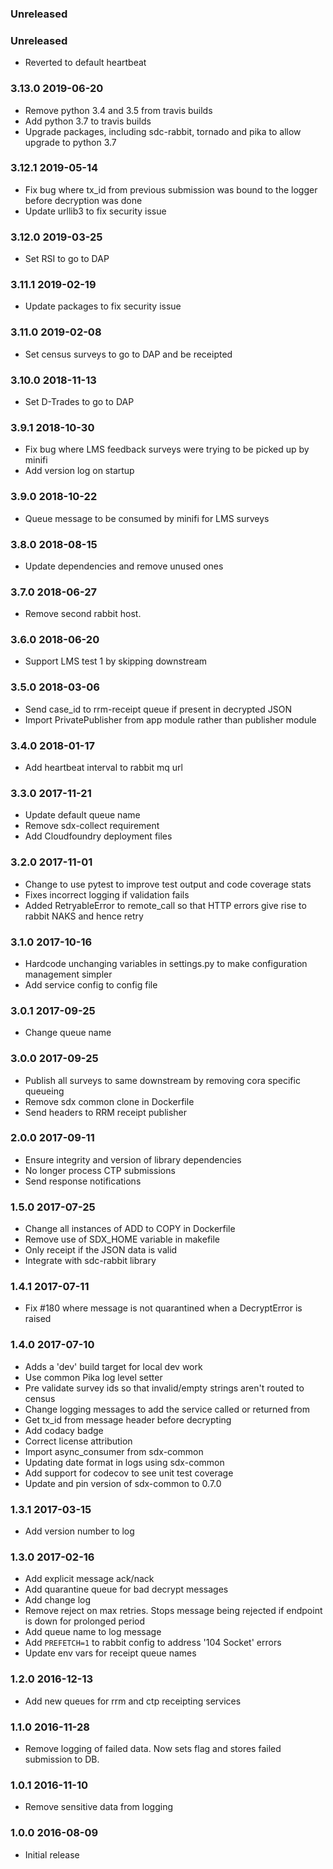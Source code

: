 ### Unreleased
### Unreleased 
  - Reverted to default heartbeat

### 3.13.0 2019-06-20
  - Remove python 3.4 and 3.5 from travis builds
  - Add python 3.7 to travis builds
  - Upgrade packages, including sdc-rabbit, tornado and pika to allow upgrade to python 3.7

### 3.12.1 2019-05-14
  - Fix bug where tx_id from previous submission was bound to the logger before decryption was done
  - Update urllib3 to fix security issue

### 3.12.0 2019-03-25
  - Set RSI to go to DAP

### 3.11.1 2019-02-19
  - Update packages to fix security issue

### 3.11.0 2019-02-08
  - Set census surveys to go to DAP and be receipted

### 3.10.0 2018-11-13
  - Set D-Trades to go to DAP

### 3.9.1 2018-10-30
  - Fix bug where LMS feedback surveys were trying to be picked up by minifi
  - Add version log on startup

### 3.9.0 2018-10-22
  - Queue message to be consumed by minifi for LMS surveys

### 3.8.0 2018-08-15
  - Update dependencies and remove unused ones
  
### 3.7.0 2018-06-27
  - Remove second rabbit host.

### 3.6.0 2018-06-20
  - Support LMS test 1 by skipping downstream

### 3.5.0 2018-03-06
  - Send case_id to rrm-receipt queue if present in decrypted JSON
  - Import PrivatePublisher from app module rather than publisher module

### 3.4.0 2018-01-17
  - Add heartbeat interval to rabbit mq url

### 3.3.0 2017-11-21
  - Update default queue name
  - Remove sdx-collect requirement
  - Add Cloudfoundry deployment files

### 3.2.0 2017-11-01
  - Change to use pytest to improve test output and code coverage stats
  - Fixes incorrect logging if validation fails
  - Added RetryableError to remote_call so that HTTP errors give rise to rabbit NAKS and hence retry

### 3.1.0 2017-10-16
  - Hardcode unchanging variables in settings.py to make configuration management simpler
  - Add service config to config file

### 3.0.1 2017-09-25
  - Change queue name

### 3.0.0 2017-09-25
  - Publish all surveys to same downstream by removing cora specific queueing
  - Remove sdx common clone in Dockerfile
  - Send headers to RRM receipt publisher

### 2.0.0 2017-09-11
  - Ensure integrity and version of library dependencies
  - No longer process CTP submissions
  - Send response notifications

### 1.5.0 2017-07-25
  - Change all instances of ADD to COPY in Dockerfile
  - Remove use of SDX_HOME variable in makefile
  - Only receipt if the JSON data is valid
  - Integrate with sdc-rabbit library

### 1.4.1 2017-07-11
  - Fix #180 where message is not quarantined when a DecryptError is raised

### 1.4.0 2017-07-10
  - Adds a 'dev' build target for local dev work
  - Use common Pika log level setter
  - Pre validate survey ids so that invalid/empty strings aren't routed to census
  - Change logging messages to add the service called or returned from
  - Get tx_id from message header before decrypting
  - Add codacy badge
  - Correct license attribution
  - Import async_consumer from sdx-common
  - Updating date format in logs using sdx-common
  - Add support for codecov to see unit test coverage
  - Update and pin version of sdx-common to 0.7.0

### 1.3.1 2017-03-15
  - Add version number to log

### 1.3.0 2017-02-16
  - Add explicit message ack/nack
  - Add quarantine queue for bad decrypt messages
  - Add change log
  - Remove reject on max retries. Stops message being rejected if endpoint is down for prolonged period
  - Add queue name to log message
  - Add `PREFETCH=1` to rabbit config to address '104 Socket' errors
  - Update env vars for receipt queue names

### 1.2.0 2016-12-13
  - Add new queues for rrm and ctp receipting services

### 1.1.0 2016-11-28
  - Remove logging of failed data. Now sets flag and stores failed submission to DB.

### 1.0.1 2016-11-10
  - Remove sensitive data from logging

### 1.0.0 2016-08-09
  - Initial release
